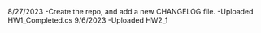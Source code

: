 8/27/2023 
-Create the repo, and add a new CHANGELOG file.
-Uploaded HW1_Completed.cs 
9/6/2023
-Uploaded HW2_1
